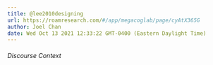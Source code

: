 ```yaml
---
title: @lee2010designing
url: https://roamresearch.com/#/app/megacoglab/page/cyAtX365G
author: Joel Chan
date: Wed Oct 13 2021 12:33:22 GMT-0400 (Eastern Daylight Time)
---
```




###### Discourse Context


